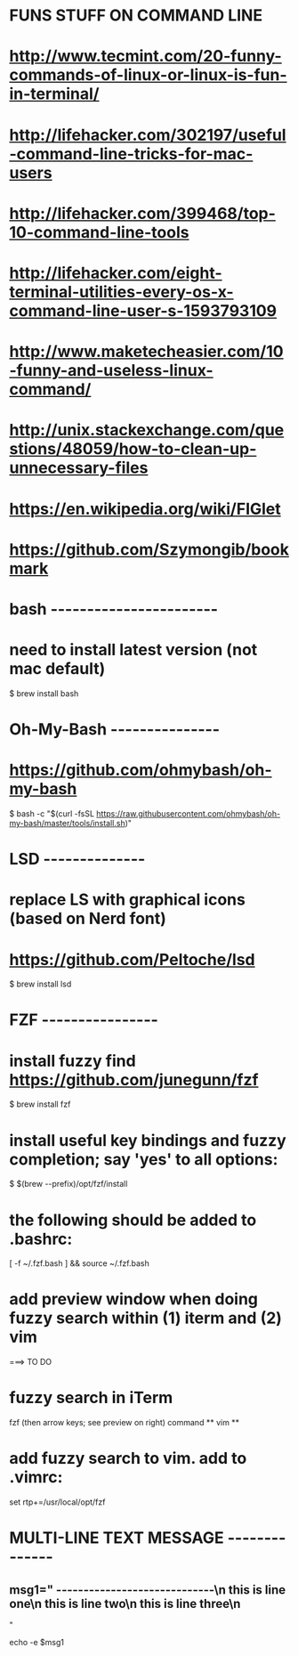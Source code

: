 
# FUNS STUFF ON COMMAND LINE
# http://www.tecmint.com/20-funny-commands-of-linux-or-linux-is-fun-in-terminal/
# http://lifehacker.com/302197/useful-command-line-tricks-for-mac-users
# http://lifehacker.com/399468/top-10-command-line-tools
# http://lifehacker.com/eight-terminal-utilities-every-os-x-command-line-user-s-1593793109
# http://www.maketecheasier.com/10-funny-and-useless-linux-command/
# http://unix.stackexchange.com/questions/48059/how-to-clean-up-unnecessary-files
# https://en.wikipedia.org/wiki/FIGlet
# https://github.com/Szymongib/bookmark



# bash -----------------------
# need to install latest version (not mac default)
$ brew install bash


# Oh-My-Bash ---------------
# https://github.com/ohmybash/oh-my-bash
$ bash -c "$(curl -fsSL https://raw.githubusercontent.com/ohmybash/oh-my-bash/master/tools/install.sh)"



# LSD --------------
# replace LS with graphical icons (based on Nerd font)
# https://github.com/Peltoche/lsd
$ brew install lsd



# FZF ----------------
# install fuzzy find  https://github.com/junegunn/fzf
$ brew install fzf
# install useful key bindings and fuzzy completion; say 'yes' to all options:
$  $(brew --prefix)/opt/fzf/install
# the following should be added to .bashrc:
[ -f ~/.fzf.bash ] && source ~/.fzf.bash
# add preview window when doing fuzzy search within (1) iterm and (2) vim
===>  TO DO
# fuzzy search in iTerm
fzf <enter>   (then arrow keys; see preview on right)
command **<tab>
vim **<tab>
# add fuzzy search to vim.  add to .vimrc:
set rtp+=/usr/local/opt/fzf



# MULTI-LINE TEXT MESSAGE --------------
msg1="
-----------------------------\n
this is line one\n
this is line two\n
this is line three\n
-----------------------------
"

echo -e $msg1





